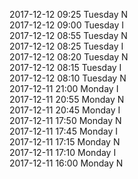 2017-12-12 09:25 Tuesday  N  
2017-12-12 09:00 Tuesday  I  
2017-12-12 08:55 Tuesday  N  
2017-12-12 08:25 Tuesday  I  
2017-12-12 08:20 Tuesday  N  
2017-12-12 08:15 Tuesday  I  
2017-12-12 08:10 Tuesday  N  
2017-12-11 21:00 Monday  I  
2017-12-11 20:55 Monday  N  
2017-12-11 20:45 Monday  I  
2017-12-11 17:50 Monday  N  
2017-12-11 17:45 Monday  I  
2017-12-11 17:15 Monday  N  
2017-12-11 17:10 Monday  I  
2017-12-11 16:00 Monday  N  

